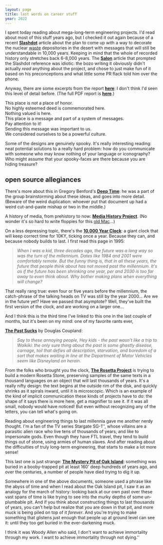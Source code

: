 ```yaml
---
layout: page
title: last words on career stuff
year: 2022
---
```



I spent today reading about mega-long-term engineering
projects. I'd read about most of this stuff years ago, but I checked it
out again because of a recent 
<a href="http://slashdot.org/article.pl?sid=02/05/11/011235">
<b>Slashdot</b></a> article about the plan to come up with a way to decorate
the nuclear <a href="toxic.html">waste</a> depositories in the desert
with messages that will still be understandable in 10,000 years.
Keeping in mind that the whole of recorded history only stretches back
6-8,000 years.  The 
<a href="https://web.archive.org/web/20020607215609/http%3A//www.salon.com/people/feature/2002/05/10/yucca_mountain/index.html">
<b>Salon</b></a> article that prompted the Slashdot reference was
idiotic: the bozo writing it obviously didn't actually <i>read</i>
anything about the project, and chose to just make fun of it based on
his preconceptions and what little some PR flack told him over the
phone.

Anyway, there are some excerpts from the report 
<a href="https://web.archive.org/web/20011128114952/http%3A//www.halcyon.com/blackbox/hw/wipp/wipp.html"><b>here</b></a>:
I don't think I'd seen this level of detail before. (The full PDF
report is 
<a href="https://web.archive.org/web/20080516200913/http%3A//infoserve.sandia.gov/sand_doc/1992/921382.pdf">
<b>here</b></a>.)

 This place is not a place of honor.<br>
 No highly esteemed deed is commemorated here.<br>
 Nothing valued is here.<br>
 This place is a message and part of a system of messages.<br>
 Pay attention to it!<br>
 Sending this message was important to us.<br>
 We considered ourselves to be a powerful culture.

Some of the designs are genuinely spooky.  It's really interesting
reading: neat potential solutions to a really hard problem: how do you
communicate with someone who may know nothing of your language or
iconography?  Who might assume that your spooky-faces are there because
you are hiding treasure?

<h2>open source allegiances</h2><p> There's more about this in Gregory Benford's 
<a href="https://web.archive.org/web/20011017183657/http%3A//www.physics.uci.edu/~silverma/benford.html"><b>Deep
Time</b></a>: he was a part of the group brainstorming about these ideas,
and goes into more detail.  (Beware of the weird duplication: whoever
put that document up had a weird cut-and-paste mishap or two in the
middle.)

A history of media, from prehistory to now: 
<a href="https://web.archive.org/web/20011222155930/http%3A//www.mediahistory.umn.edu/time/prehist.html"><b>Media
History Project</b></a>.  (No wonder it's so hard to write floppies for 
this <a href="dali.html">old Mac</a>...)

On a less depressing topic, there's the 
<a href="https://web.archive.org/web/20010809171317/http%3A//www.longnow.org/10kclock/clkPurpose.htm"><b>10,000 Year
Clock</b></a>: a giant clock that will keep correct time for 10KY, ticking
once a year.  Because they can, and because nobody builds to last.  I
first read this page in 1995:

<blockquote><i>When I was a kid, three decades ago, the future was a long way so was the turn of the millennium. Dates like 1984 and 2001
were comfortably remote.  But the funny thing is, that in all these years, the future that people think about has not moved past the
 millennium.  It's as if the future has been shrinking one year, per and 2030 is too far away to even think about.  Why bother making plans when everything will change?</i></blockquote>  

That really rang true: even four or five years before the millennium, the catch-phrase of the talking heads on TV was still by
the year 2000...  Are we in the future yet?  Have we passed that
asymptote?  Well, they've built the first version of the 
clock, and are working on a larger one...

And I think this is the third time I've linked to this one in the
last couple of months, but it's been on my mind: one of my favorite
rants ever, 

<a href="https://web.archive.org/web/19970108031014/www.coupland.com/story7.htm">
<b>The Past Sucks</b></a> by Douglas Coupland:

<blockquote><i>
Say to these annoying people, Hey kids - the past wasn't like a
 trip to Waikiki: the only sure thing about the past is some
ghastly disease, carnage, toil that defies all description,
 starvation, and boredom of a sort that makes waiting in line at
the Department of Motor Vehicles seem like Disneyland on heroin.</i></blockquote>  

From the folks who brought you the clock,
<a href="https://web.archive.org/web/20030105011347/http%3A//www.rosettaproject.org/live/disk"><b>The Rosetta
Project</b></a> is trying to build a modern Rosetta Stone, preserving
samples of the same texts in a thousand languages on an object that
will last thousands of years.  It's a really nifty design: the text
begins at the outside rim of the disk, and quickly shrinks as it
spirals inward, until it is microscopic.  Which is an example of the
kind of implicit communication these kinds of projects have to do: the
shape of it says there is more here, get a magnifier to see it. If
it was all small, nobody would have noticed!  But even without
recognizing any of the letters, you can tell what's going on.

Reading about engineering things to last millennia gave me another
nerdy thought.  I'm a fan of the TV series Stargate SG-1'', whose
villains are a parasitic alien race who live tens of thousands of
years, and like to impersonate gods.  Even though they have FTL travel,
they tend to build things out of stone, using armies of human
slaves.  And after reading about the difficulties of truly long-term
engineering, that starts to make a lot more sense!

This last one is just strange: 
<a href="https://web.archive.org/web/20020124122641/http%3A//www.unmuseum.org/oakisl.htm"><b>The Mystery Pit of Oak
Island</b></a>: something was buried in a booby-trapped pit at least 160'
deep hundreds of years ago, and over the centuries, a number of people
have died trying to dig it up.

Somewhere in one of the above documents, someone used a phrase like
the abyss of time and when I read about the Oak Island pit, I saw
it as an analogy for the march of history: looking back at our own past
over these vast spans of time is like trying to see into the murky
depths of some un-plumbable pit.  And if you think about constructing
things to last thousands of years, you can't help but realize that
<i>you</i> are down in that pit, and more muck is being piled on top of
it <i>forever</i>.  And you're trying to make something that glistens
just enough that people up at ground level can see it: until they too
get buried in the ever-darkening muck.

I think it was Woody Allen who said, I don't want to achieve
immortality through my work.  I want to achieve immortality through not
dying.''


